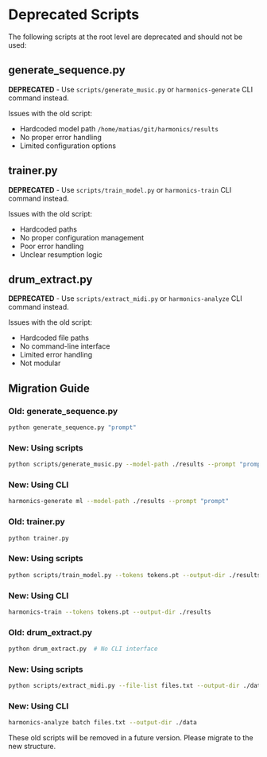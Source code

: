 # Deprecated Scripts

The following scripts at the root level are deprecated and should not be used:

## generate_sequence.py
**DEPRECATED** - Use `scripts/generate_music.py` or `harmonics-generate` CLI command instead.

Issues with the old script:
- Hardcoded model path `/home/matias/git/harmonics/results`
- No proper error handling
- Limited configuration options

## trainer.py
**DEPRECATED** - Use `scripts/train_model.py` or `harmonics-train` CLI command instead.

Issues with the old script:
- Hardcoded paths
- No proper configuration management
- Poor error handling
- Unclear resumption logic

## drum_extract.py
**DEPRECATED** - Use `scripts/extract_midi.py` or `harmonics-analyze` CLI command instead.

Issues with the old script:
- Hardcoded file paths
- No command-line interface
- Limited error handling
- Not modular

## Migration Guide

### Old: generate_sequence.py
```bash
python generate_sequence.py "prompt"
```

### New: Using scripts
```bash
python scripts/generate_music.py --model-path ./results --prompt "prompt"
```

### New: Using CLI
```bash
harmonics-generate ml --model-path ./results --prompt "prompt"
```

### Old: trainer.py  
```bash
python trainer.py
```

### New: Using scripts
```bash
python scripts/train_model.py --tokens tokens.pt --output-dir ./results
```

### New: Using CLI
```bash
harmonics-train --tokens tokens.pt --output-dir ./results
```

### Old: drum_extract.py
```bash
python drum_extract.py  # No CLI interface
```

### New: Using scripts
```bash
python scripts/extract_midi.py --file-list files.txt --output-dir ./data
```

### New: Using CLI
```bash
harmonics-analyze batch files.txt --output-dir ./data
```

These old scripts will be removed in a future version. Please migrate to the new structure.